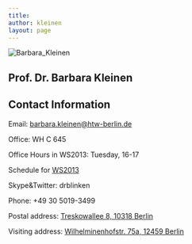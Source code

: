```yaml
---
title:
author: kleinen
layout: page
---
```


 ![Barbara_Kleinen]({{site.baseurl}}images/bkleinen.jpg)

## Prof. Dr. Barbara Kleinen
## Contact Information


Email: barbara.kleinen@htw-berlin.de

Office: WH C 645

Office Hours in WS2013: Tuesday, 16-17

Schedule for [WS2013](https://lsf.htw-berlin.de/qisserver/rds?state=wplan&act=DDozent&pool=DDozent&show=plan&P.vx=kurz&personal.pid=3545)

Skype&Twitter: drblinken

Phone: +49 30 5019-3499

Postal address:
[Treskowallee 8, 10318 Berlin](http://www.htw-berlin.de/htw/standorte/campus-treskowallee/)

Visiting address:
[Wilhelminenhofstr. 75a, 12459 Berlin](http://www.htw-berlin.de/htw/standorte/campus-wilhelminenhof/)

